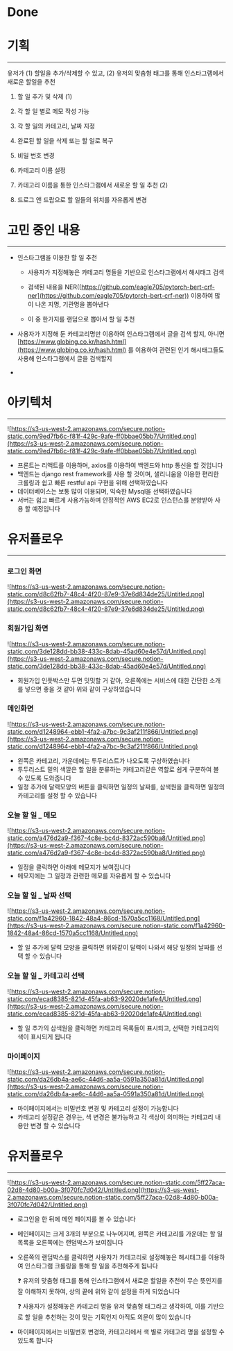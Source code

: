 # Done
# 기획

---

유저가 (1) 할일을 추가/삭제할 수 있고, (2) 유저의 맞춤형 태그를 통해 인스타그램에서 새로운 할일을 추천

1. 할 일 추가 및 삭제 (1)

2. 각 할 일 별로 메모 작성 가능

3. 각 할 일의 카테고리, 날짜 지정

4. 완료된 할 일을 삭제 또는 할 일로 복구

5. 비밀 번호 변경

6. 카테고리 이름 설정

7. 카테고리 이름을 통한 인스타그램에서 새로운 할 일 추천 (2) 

8. 드로그 앤 드랍으로 할 일들의 위치를 자유롭게 변경

# 고민 중인 내용

---

- 인스타그램을 이용한 할 일 추천

    -  사용자가 지정해놓은 카테고리 명들을 기반으로 인스타그램에서 해시태그 검색

    -  검색된 내용을 NER([https://github.com/eagle705/pytorch-bert-crf-ner](https://github.com/eagle705/pytorch-bert-crf-ner)) 이용하여 많이 나온 지명, 기관명을 뽑아낸다

    -  이 중 한가지를 랜덤으로 뽑아서 할 일 추천

- 사용자가 지정해 둔 카테고리명만 이용하여 인스타그램에서 글을 검색 할지, 아니면 [https://www.globing.co.kr/hash.html](https://www.globing.co.kr/hash.html) 를 이용하여 관련된 인기 해시태그들도 사용해 인스타그램에서 글을 검색할지
- 

# 아키텍처

---

![https://s3-us-west-2.amazonaws.com/secure.notion-static.com/9ed7fb6c-f81f-429c-9afe-ff0bbae05bb7/Untitled.png](https://s3-us-west-2.amazonaws.com/secure.notion-static.com/9ed7fb6c-f81f-429c-9afe-ff0bbae05bb7/Untitled.png)

- 프론트는 리액트를 이용하며, axios를 이용하여 백엔드와 http 통신을 할 것입니다
- 백엔드는 django rest framework를 사용 할 것이며, 샐리니움을 이용한 편리한 크롤링과 쉽고 빠른 restful api 구현을 위해 선택하였습니다
- 데이터베이스는 보통 많이 이용되며, 익숙한 Mysql을 선택하였습니다
- 서버는 쉽고 빠르게 사용가능하며 안정적인 AWS EC2로 인스턴스를 분양받아 사용 할 예정입니다

# 유저플로우

---

### 로그인 화면

![https://s3-us-west-2.amazonaws.com/secure.notion-static.com/d8c62fb7-48c4-4f20-87e9-37e6d834de25/Untitled.png](https://s3-us-west-2.amazonaws.com/secure.notion-static.com/d8c62fb7-48c4-4f20-87e9-37e6d834de25/Untitled.png)

### 회원가입 화면

![https://s3-us-west-2.amazonaws.com/secure.notion-static.com/3de128dd-bb38-433c-8dab-45ad60e4e57d/Untitled.png](https://s3-us-west-2.amazonaws.com/secure.notion-static.com/3de128dd-bb38-433c-8dab-45ad60e4e57d/Untitled.png)

- 회원가입 인풋박스만 두면 밋밋할 거 같아, 오른쪽에는 서비스에 대한 간단한 소개를 넣으면 좋을 것 같아 위와 같이 구상하였습니다

### 메인화면

![https://s3-us-west-2.amazonaws.com/secure.notion-static.com/d1248964-ebb1-4fa2-a7bc-9c3af211f866/Untitled.png](https://s3-us-west-2.amazonaws.com/secure.notion-static.com/d1248964-ebb1-4fa2-a7bc-9c3af211f866/Untitled.png)

- 왼쪽은 카테고리, 가운데에는 투두리스트가 나오도록 구상하였습니다
- 투두리스트 밑의 색깔은 할 일을 분류하는 카테고리같은 역할로 쉽게 구분하여 볼 수 있도록 도와줍니다
- 일정 추가에 달력모양의 버튼을 클릭하면 일정의 날짜를, 삼색원을 클릭하면 일정의 카테고리를 설정 할 수 있습니다

### 오늘 할 일 _ 메모

![https://s3-us-west-2.amazonaws.com/secure.notion-static.com/a476d2a9-f367-4c8e-bc4d-8372ac590ba8/Untitled.png](https://s3-us-west-2.amazonaws.com/secure.notion-static.com/a476d2a9-f367-4c8e-bc4d-8372ac590ba8/Untitled.png)

- 일정을 클릭하면 아래에 메모지가 보여집니다
- 메모지에는 그 일정과 관련한 메모를 자유롭게 할 수 있습니다

### 오늘 할 일 _ 날짜 선택

![https://s3-us-west-2.amazonaws.com/secure.notion-static.com/f1a42960-1842-48a4-86cd-1570a5cc1168/Untitled.png](https://s3-us-west-2.amazonaws.com/secure.notion-static.com/f1a42960-1842-48a4-86cd-1570a5cc1168/Untitled.png)

- 할 일 추가에 달력 모양을 클릭하면 위와같이 달력이 나와서 해당 일정의 날짜를 선택 할 수 있습니다

### 오늘 할 일 _ 카테고리 선택

![https://s3-us-west-2.amazonaws.com/secure.notion-static.com/ecad8385-821d-45fa-ab63-92020de1afe4/Untitled.png](https://s3-us-west-2.amazonaws.com/secure.notion-static.com/ecad8385-821d-45fa-ab63-92020de1afe4/Untitled.png)

- 할 일 추가의 삼색원을 클릭하면 카테고리 목록들이 표시되고, 선택한 카테고리의 색이 표시되게 됩니다

### 마이페이지

![https://s3-us-west-2.amazonaws.com/secure.notion-static.com/da26db4a-ae6c-44d6-aa5a-0591a350a81d/Untitled.png](https://s3-us-west-2.amazonaws.com/secure.notion-static.com/da26db4a-ae6c-44d6-aa5a-0591a350a81d/Untitled.png)

- 마이페이지에서는 비밀번호 변경 및 카테고리 설정이 가능합니다
- 카테고리 설정같은 경우는, 색 변경은 불가능하고 각 색상이 의미하는 카테고리 내용만 변경 할 수 있습니다

# 유저플로우

---

![https://s3-us-west-2.amazonaws.com/secure.notion-static.com/5ff27aca-02d8-4d80-b00a-3f070fc7d042/Untitled.png](https://s3-us-west-2.amazonaws.com/secure.notion-static.com/5ff27aca-02d8-4d80-b00a-3f070fc7d042/Untitled.png)

- 로그인을 한 뒤에 메인 페이지를 볼 수 있습니다
- 메인페이지는 크게 3개의 부분으로 나누어지며, 왼쪽은 카테고리를 가운데는 할 일 목록을 오른쪽에는 랜덤박스가 보여집니다
- 오른쪽의 랜덤박스를 클릭하면 사용자가 카테고리로 설정해놓은 해시태그를 이용하여 인스타그램 크롤링을 통해 할 일을 추천해주게 됩니다

    ❓ 유저의 맞춤형 태그를 통해 인스타그램에서 새로운 할일을 추천이 무슨 뜻인지를 잘 이해하지 못하여, 상의 끝에 위와 같이 설정을 하게 되었습니다

    ❓ 사용자가 설정해놓은 카테고리 명을 유저 맞춤형 태그라고 생각하여, 이를 기반으로 할 일을 추천하는 것이 맞는 기획인지 아직도 의문이 많이 있습니다

- 마이페이지에서는 비밀번호 변경와, 카테고리에서 색 별로 카테고리 명을 설정할 수 있도록 합니다
